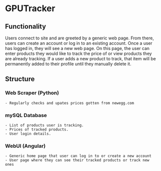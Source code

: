 # GPUTracker
## Functionality
Users connect to site and are greeted by a generic web page. From there, users can create an account or log in to an existing account. Once a user has logged in, they will see a new web page. On this page, the user can enter products they would like to track the price of or view products they are already tracking. If a user adds a new product to track, that item will be permanently added to their profile until they manually delete it.

## Structure
### Web Scraper (Python)
	- Regularly checks and upates prices gotten from newegg.com

### mySQL Database
	- List of products user is tracking.
	- Prices of tracked products.
	- User login details.

### WebUI (Angular)
	- Generic home page that user can log in to or create a new account
	- User page where they can see their tracked products or track new ones
